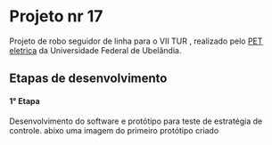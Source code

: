 # Projeto nr 17

Projeto de robo seguidor de linha para o VII TUR , realizado pelo [PET eletrica]() da Universidade Federal de Ubelândia.

## Etapas de desenvolvimento

#### 1° Etapa

Desenvolvimento do software e protótipo para teste de estratégia de controle.
 abixo uma imagem do primeiro protótipo criado

 ![]()
